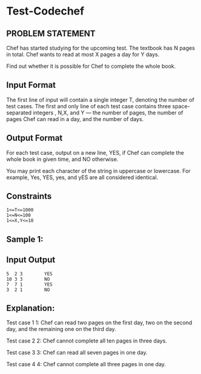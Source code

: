# Test-Codechef
## PROBLEM STATEMENT
Chef has started studying for the upcoming test. The textbook has 
N pages in total. Chef wants to read at most 
X pages a day for 
Y days.

Find out whether it is possible for Chef to complete the whole book.

## Input Format
The first line of input will contain a single integer 
T, denoting the number of test cases.
The first and only line of each test case contains three space-separated integers 
,
N,X, and 
Y — the number of pages, the number of pages Chef can read in a day, and the number of days.
## Output Format
For each test case, output on a new line, YES, if Chef can complete the whole book in given time, and NO otherwise.

You may print each character of the string in uppercase or lowercase. For example, Yes, YES, yes, and yES are all considered identical.

## Constraints
    1<=T<=1000
    1<=N<=100
    1<=X,Y<=10
## Sample 1:
## Input        Output
    5  2 3        YES
    10 3 3        NO
    7  7 1        YES
    3  2 1        NO

## Explanation:
Test case 
1
1: Chef can read two pages on the first day, two on the second day, and the remaining one on the third day.

Test case 
2
2: Chef cannot complete all ten pages in three days.

Test case 
3
3: Chef can read all seven pages in one day.

Test case 
4
4: Chef cannot complete all three pages in one day.
